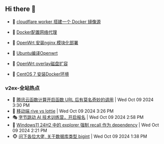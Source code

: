 ## Hi there 👋

<!--
**dkyg666/dkyg666** is a ✨ _special_ ✨ repository because its `README.md` (this file) appears on your GitHub profile.

Here are some ideas to get you started:

- 🔭 I’m currently working on ...
- 🌱 I’m currently learning ...
- 👯 I’m looking to collaborate on ...
- 🤔 I’m looking for help with ...
- 💬 Ask me about ...
- 📫 How to reach me: ...
- 😄 Pronouns: ...
- ⚡ Fun fact: ...
-->

<!-- BLOG-POST-LIST:START -->
- 🦩 [cloudflare worker 搭建一个 Docker 镜像源](http://blog.1996099.xyz/archives/cloudflare-worker-da-jian-yi-ge-docker-jing-xiang-zhan) 

- 🚦 [Docker配置网络代理](http://blog.1996099.xyz/archives/dockerpei-zhi-wang-luo-dai-li) 

- 🫶 [OpenWrt 安装nginx 模块化部署](http://blog.1996099.xyz/archives/openwrt-an-zhuang-nginx-mo-kuai-hua-bu-shu) 

- 🦄 [Ubuntu编译Openwrt](http://blog.1996099.xyz/archives/ubuntuzi-bian-yi-openwrt) 

- 🐻 [OpenWrt overlay磁盘扩容](http://blog.1996099.xyz/archives/openwrt-overlay) 

- 🤖 [CentOS 7 安装Docker环境](http://blog.1996099.xyz/archives/centos-docker) 
<!-- BLOG-POST-LIST:END -->

### v2ex-全站热点
<!-- v2ex:START -->
- 🥸 [腾讯云函数计算开启函数 URL 后有莫名奇妙的调用](https://www.v2ex.com/t/1078715#reply0) | Wed Oct 09 2024 3:30 PM
- 🤗 [移动端 rive vs lottie](https://www.v2ex.com/t/1078714#reply1) | Wed Oct 09 2024 3:26 PM
- 🎭 [字节跳动 AI 技术训练营，开启报名](https://www.v2ex.com/t/1078711#reply0) | Wed Oct 09 2024 2:58 PM
- 🥷 [Windows11 24H2 中的 explorer 强制 recall 作为 dependency](https://www.v2ex.com/t/1078706#reply6) | Wed Oct 09 2024 2:21 PM
- 🐵 [问下各位大佬, 关于数据库类型 bigint](https://www.v2ex.com/t/1078696#reply4) | Wed Oct 09 2024 1:38 PM<!-- v2ex:END -->

